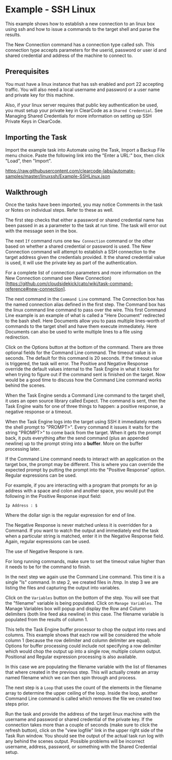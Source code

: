 Example - SSH Linux
=============

This example shows how to establish a new connection to an linux box using ssh and how to issue a commands to the target shell and parse the results.

The New Connection command has a connection type called ssh. This connection type accepts parameters for the userid, password or user id and shared credential and address of the machine to connect to.

Prerequisites
-------------

You must have a linux instance that has ssh enabled and port 22 accepting traffic. You will also need a local username and password or a user name and private key for this machine.

Also, if your linux server requires that public key authentication be used, you must setup your private key in ClearCode as a `Shared Credential`.  See Managing Shared Credentials for more information on setting up SSH Private Keys in ClearCode.

Importing the Task
------------------

Import the example task into Automate using the Task, Import a Backup File menu choice. Paste the following link into the "Enter a URL:" box, then click "Load", then "Import".

https://raw.githubusercontent.com/clearcode-labs/automate-samples/master/linuxssh/Example-SSHLinux.json

Walkthrough
-----------

Once the tasks have been imported, you may notice Comments in the task or Notes on individual steps. Refer to these as well. 

The first step checks that either a password or shared credential name has been passed in as a parameter to the task at run time. The task will error out with the message seen in the box. 

The next `If` command runs one `New Connection` command or the other based on whether a shared credential or password is used. The New Connection command will attempt to establish a SSH connection to the target address given the credentials provided. It the shared credential value is used, it will use the private key as part of the authentication.

For a complete list of connection parameters and more information on the New Connection command see (New Connection)[https://github.com/cloudsidekick/cato/wiki/task-command-reference#new-connection].

The next command in the `Command Line` command. The Connection box has the named connection alias defined in the first step. The Command box has the linux command line command to pass over the wire. This first Command Line example is an example of what is called a "Here Document" redirected to the bash shell. Here Documents allow you to pass multiple lines-worth of commands to the target shell and have them execute immediately. Here Documents can also be used to write multiple lines to a file using redirection. 

Click on the Options button at the bottom of the command. There are three optional fields for the Command Line command. The timeout value is in seconds. The default for this command is 20 seconds. If the timeout value is triggered, the task will error. The Positive and Negative Response override the default values internal to the Task Engine in what it looks for when trying to figure out if the command sent is finished on the target. Now would be a good time to discuss how the Command Line command works behind the scenes. 

When the Task Engine sends a Command Line command to the target shell, it uses an open source library called Expect. The command is sent, then the Task Engine waits for one of three things to happen: a positive response, a negative response or a timeout. 

When the Task Engine logs into the target using SSH it immediately resets the shell prompt to "PROMPT>". Every command it issues it waits for the string "PROMPT>" to come back from the target. When it gets the prompt back, it puts everything after the send command (plus an appended newline) up to the prompt string into a **buffer**. More on the buffer processing later. 

If the Command Line command needs to interact with an application on the target box, the prompt may be different. This is where you can override the expected prompt by putting the prompt into the "Positive Response" option. Regular expressions can be used. 

For example, if you are interacting with a program that prompts for an ip address with a space and colon and another space, you would put the following in the Positive Response input field:

    Ip Address : $

Where the dollar sign is the regular expression for end of line. 

The Negative Response is never matched unless it is overridden for a Command. If you want to watch the output and immediately end the task when a particular string is matched, enter it in the Negative Response field. Again, regular expressions can be used. 

The use of Negative Respone is rare.

For long running commands, make sure to set the timeout value higher than it needs to be for the command to finish. 

In the next step we again use the Command Line command. This time it is a single "ls" command. In step 2, we created files in /tmp. In step 3 we are listing the files and capturing the output into variables. 

Click on the `Variables` button on the bottom of the step. You will see that the "filename" variable is being populated. Click on `Manage Variables`. The Manage Variables box will popup and display the Row and Column delimiters (both line feed aka newline) in this case. The filename variable is populated from the results of column 1. 

This tells the Task Engine buffer processor to chop the output into rows and columns. This example shows that each row will be considered the whole column 1 (because the row delimiter and column delimiter are equal). Options for buffer processing could include not specifying a row delimiter which would chop the output up into a single row, multiple column output. Positional and Regular expression processing is also available.

In this case we are populating the filename variable with the list of filenames that where created in the previous step. This will actually create an array named filename which we can then spin through and process. 

The next step is a `Loop` that uses the count of the elements in the filename array to determine the upper ceiling of the loop. Inside the loop, another Command Line command is called which removes the file we created two steps prior.

Run the task and provide the address of the target linux machine with the username and password or shared credential of the private key. If the connection takes more than a couple of seconds (make sure to click the refresh button), click on the "view logfile" link in the upper right side of the Task Run window. You should see the output of the actual task run log with any behind the scenes output. Possible problems will be incorrect username, address, password, or something with the Shared Credential setup. 
